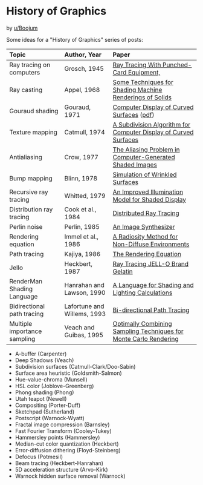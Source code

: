 History of Graphics
===================
by [u/Boojum](https://www.reddit.com/user/Boojum/)

Some ideas for a "History of Graphics" series of posts:

Topic | Author, Year | Paper
:--|:--|:--
Ray tracing on computers | Grosch, 1945 | [Ray Tracing With Punched-Card Equipment,](http://imgur.com/aQcCTmg)
Ray casting | Appel, 1968 | [Some Techniques for Shading Machine Renderings of Solids](http://graphics.stanford.edu/courses/Appel.pdf)
Gouraud shading | Gouraud, 1971 | [Computer Display of Curved Surfaces](https://collections.lib.utah.edu/ark:/87278/s60p3k68) ([pdf](https://collections.lib.utah.edu/file?id=105596))
Texture mapping | Catmull, 1974 | [A Subdivision Algorithm for Computer Display of Curved Surfaces](https://ohiostate.pressbooks.pub/app/uploads/sites/45/2017/09/catmull_thesis.pdf)
Antialiasing | Crow, 1977 | [The Aliasing Problem in Computer-Generated Shaded Images](http://www.cs.northwestern.edu/~ago820/cs395/Papers/Crow_1977.pdf)
Bump mapping | Blinn, 1978 | [Simulation of Wrinkled Surfaces](https://www.microsoft.com/en-us/research/wp-content/uploads/1978/01/p286-blinn.pdf)
Recursive ray tracing | Whitted, 1979 | [An Improved Illumination Model for Shaded Display](http://gamma.cs.unc.edu/graphicscourse/papers/RayTracing.pdf)
Distribution ray tracing | Cook et al., 1984 | [Distributed Ray Tracing](http://graphics.pixar.com/library/DistributedRayTracing/paper.pdf)
Perlin noise | Perlin, 1985 | [An Image Synthesizer](https://dl.acm.org/doi/pdf/10.1145/325334.325247)
Rendering equation | Immel et al., 1986 | [A Radiosity Method for Non-Diffuse Environments](https://dl.acm.org/doi/pdf/10.1145/15886.15901)
Path tracing | Kajiya, 1986 | [The Rendering Equation](https://dl.acm.org/doi/pdf/10.1145/15886.15902)
Jello | Heckbert, 1987 | [Ray Tracing JELL-O Brand Gelatin](http://www.cs.northwestern.edu/~ago820/cs395/Papers/Heckbert_1987.pdf)
RenderMan Shading Language | Hanrahan and Lawson, 1990 | [A Language for Shading and Lighting Calculations](https://dl.acm.org/doi/pdf/10.1145/97879.97911)
Bidirectional path tracing | Lafortune and Willems, 1993 | [Bi-directional Path Tracing](http://www.eng.utah.edu/~cs6965/papers/bidirectional-pathtracing.pdf)
Multiple importance sampling | Veach and Guibas, 1995 | [Optimally Combining Sampling Techniques for Monte Carlo Rendering](https://sites.fas.harvard.edu/~cs278/papers/veach.pdf)

* A-buffer (Carpenter)
* Deep Shadows (Veach)
* Subdivision surfaces (Catmull-Clark/Doo-Sabin)
* Surface area heuristic (Goldsmith-Salmon)
* Hue-value-chroma (Munsell)
* HSL color (Joblove-Greenberg)
* Phong shading (Phong)
* Utah teapot (Newell)
* Compositing (Porter-Duff)
* Sketchpad (Sutherland)
* Postscript (Warnock-Wyatt)
* Fractal image compression (Barnsley)
* Fast Fourier Transform (Cooley-Tukey)
* Hammersley points (Hammersley)
* Median-cut color quantization (Heckbert)
* Error-diffusion dithering (Floyd-Steinberg)
* Defocus (Potmesil)
* Beam tracing (Heckbert-Hanrahan)
* 5D acceleration structure (Arvo-Kirk)
* Warnock hidden surface removal (Warnock)
